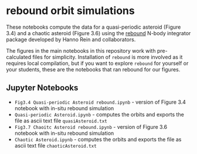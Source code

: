 # rebound orbit simulations

These notebooks compute the data for a quasi-periodic asteroid (Figure 3.4) and a chaotic asteroid (Figure 3.6)
using the [rebound](https://rebound.readthedocs.io/en/latest/) N-body integrator package
developed by Hanno Rein and collaborators. 

The figures in the main notebooks in this repository work with pre-calculated files for simplicity. Installation of `rebound` is more involved
as it requires local compilation, but if you want to explore `rebound` for yourself or your students, these are the
notebooks that ran rebound for our figures.

## Jupyter Notebooks

 * `Fig3.4 Quasi-periodic Asteroid rebound.ipynb` - version of Figure 3.4 notebook with in-situ rebound simulation
 * `Quasi-periodic Asteroid.ipynb` - computes the orbits and exports the file as ascii text file `quasiAsteroid.txt`
 * `Fig3.7 Chaoitc Asteroid rebound.ipynb` - version of Figure 3.6 notebook with in-situ rebound simulation
 * `Chaotic Asteroid.ipynb` - computes the orbits and exports the file as ascii text file `chaoticAsteroid.txt`

